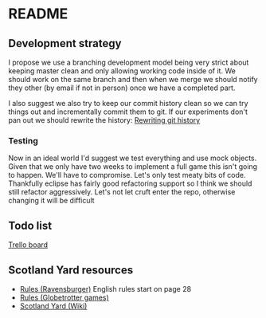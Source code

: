 # README
## Development strategy
I propose we use a branching development model being very strict about keeping
master clean and only allowing working code inside of it. We should work on the
same branch and then when we merge we should notify they other (by email if not
in person) once we have a completed part.

I also suggest we also try to keep our commit history clean so we can try things
out and incrementally commit them to git. If our experiments don't pan out we
should rewrite the history:
[Rewriting git history](http://git-scm.com/book/ch6-4.html)

### Testing
Now in an ideal world I'd suggest we test everything and use mock objects. Given
that we only have two weeks to implement a full game this isn't going to happen.
We'll have to compromise. Let's only test meaty bits of code. Thankfully eclipse
has fairly good refactoring support so I think we should still refactor
aggressively. Let's not let cruft enter the repo, otherwise changing it will be
difficult

## Todo list
[Trello board](https://trello.com/b/2dPLIZ0c/scotland-yard-game)

## Scotland Yard resources

* [Rules
  (Ravensburger)](https://ravensburger01.webtrekk.net/558884580617240/re.pl?t=http%3A%2F%2Fwww.ravensburger.com%3A80%2Fspielanleitungen/ecm/Spielanleitungen/231250%20anl%201326321.pdf&c=de.Service.Spielanleitung.Scotland%20Yard)
  English rules start on page 28
* [Rules (Globetrotter
games)](http://globetrotter-games.com/index.htm?E&game/rules/eScotYd1.htm)
* [Scotland Yard
  (Wiki)](http://en.wikipedia.org/wiki/Scotland_Yard_(board_game))
